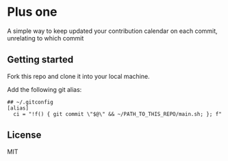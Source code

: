 # Plus one

A simple way to keep updated your contribution calendar on each commit, unrelating to which commit

## Getting started

Fork this repo and clone it into your local machine.

Add the following git alias:

```
## ~/.gitconfig
[alias]
  ci = "!f() { git commit \"$@\" && ~/PATH_TO_THIS_REPO/main.sh; }; f"
```

## License

MIT

